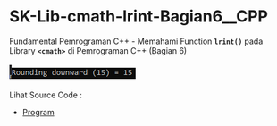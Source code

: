 # SK-Lib-cmath-lrint-Bagian6__CPP
Fundamental Pemrograman C++ - Memahami Function <code><b>lrint()</b></code> pada Library <code><b>&lt;cmath></b></code> di Pemrograman C++ (Bagian 6)<br><br>
<img src="https://github.com/RizkyKhapidsyah/SK-Lib-cmath-lrint-Bagian6__CPP/blob/master/SK-Lib-cmath-lrint-Bagian6__CPP/result/001.PNG"><br><br>
Lihat Source Code : <br>
- <a href="https://github.com/RizkyKhapidsyah/SK-Lib-cmath-lrint-Bagian6__CPP/blob/master/SK-Lib-cmath-lrint-Bagian6__CPP/Source.cpp">Program</a>
